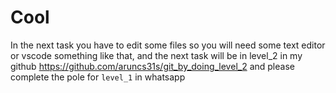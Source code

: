 # Cool

In the next task you have to edit some files so you will need some text editor or vscode something like that, and the next task will be in level_2 in my github https://github.com/aruncs31s/git_by_doing_level_2 and please complete the pole for `level_1` in whatsapp
